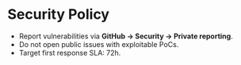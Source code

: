 # Security Policy
- Report vulnerabilities via **GitHub → Security → Private reporting**.
- Do not open public issues with exploitable PoCs.
- Target first response SLA: 72h.

